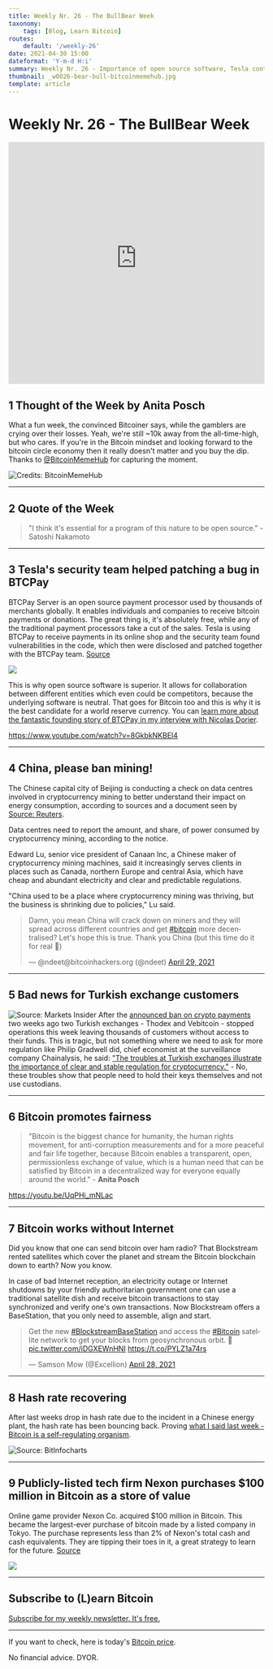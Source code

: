 ```yaml
---
title: Weekly Nr. 26 - The BullBear Week
taxonomy:
    tags: [Blog, Learn Bitcoin]
routes:
    default: '/weekly-26'
date: 2021-04-30 15:00
dateformat: 'Y-m-d H:i'
summary: Weekly Nr. 26 - Importance of open source software, Tesla contributing to Bitcoin, China banning mining?, bad news for Turkish exchange customers, Bitcoin promotes fairness and works without Internet, hash rate recovery, largest-ever purchase of bitcoin made by a listed company in Tokyo
thumbnail: _w0026-bear-bull-bitcoinmemehub.jpg
template: article
---
```


# Weekly Nr. 26 - The BullBear Week

<iframe width="100%" height="476" src="https://www.youtube-nocookie.com/embed/e0qGbamD5Xg" title="YouTube video player" frameborder="0" allow="accelerometer; autoplay; clipboard-write; encrypted-media; gyroscope; picture-in-picture; web-share" referrerpolicy="strict-origin-when-cross-origin" allowfullscreen></iframe>

## 1 Thought of the Week by Anita Posch

What a fun week, the convinced Bitcoiner says, while the gamblers are crying over their losses. Yeah, we're still ~10k away from the all-time-high, but who cares. If you're in the Bitcoin mindset and looking forward to the bitcoin circle economy then it really doesn't matter and you buy the dip. Thanks to [@BitcoinMemeHub](https://twitter.com/BitcoiniMemeHub) for capturing the moment.

![Credits: BitcoinMemeHub](_w0026-bear-bull-bitcoinmemehub.jpg)

---
## 2 Quote of the Week
> "I think it's essential for a program of this nature to be open source." - Satoshi Nakamoto

---
## 3 Tesla's security team helped patching a bug in BTCPay

BTCPay Server is an open source payment processor used by thousands of merchants globally. It enables individuals and companies to receive bitcoin payments or donations. The great thing is, it's absolutely free, while any of the traditional payment processors take a cut of the sales. Tesla is using BTCPay to receive payments in its online shop and the security team found vulnerabilities in the code, which then were disclosed and patched together with the BTCPay team. [Source](https://blog.btcpayserver.org/vulnerability-disclosure-v1-0-7-0/)

![](_w0026-opensource-btcpay.png)

This is why open source software is superior. It allows for collaboration between different entities which even could be competitors, because the underlying software is neutral. That goes for Bitcoin too and this is why it is the best candidate for a world reserve currency. You can [learn more about the fantastic founding story of BTCPay in my interview with Nicolas Dorier](https://bitcoinundco.com/en/nicolas-dorier/). 

https://www.youtube.com/watch?v=8GkbkNKBEl4

---
## 4 China, please ban mining!

The Chinese capital city of Beijing is conducting a check on data centres involved in cryptocurrency mining to better understand their impact on energy consumption, according to sources and a document seen by [Source: Reuters](https://www.reuters.com/article/china-bitcoin/chinas-capital-probes-cryptocurrency-mining-sources-idUSL4N2MM0ZL).

Data centres need to report the amount, and share, of power consumed by cryptocurrency mining, according to the notice.

Edward Lu, senior vice president of Canaan Inc, a Chinese maker of cryptocurrency mining machines, said it increasingly serves clients in places such as Canada, northern Europe and central Asia, which have cheap and abundant electricity and clear and predictable regulations.

"China used to be a place where cryptocurrency mining was thriving, but the business is shrinking due to policies," Lu said.

<blockquote class="twitter-tweet"><p lang="en" dir="ltr">Damn, you mean China will crack down on miners and they will spread across different countries and get <a href="https://twitter.com/hashtag/bitcoin?src=hash&amp;ref_src=twsrc%5Etfw">#bitcoin</a> more decentralised? Let&#39;s hope this is true. Thank you China (but this time do it for real 🙏)</p>&mdash; @ndeet@bitcoinhackers.org (@ndeet) <a href="https://twitter.com/ndeet/status/1387892379181531144?ref_src=twsrc%5Etfw">April 29, 2021</a></blockquote> <script async src="https://platform.twitter.com/widgets.js" charset="utf-8"></script>

---
## 5 Bad news for Turkish exchange customers

![Source: Markets Insider](_w0026-turkey-exchange-scam.png)
After the [announced ban on crypto payments](https://anitaposch.com/weekly-24) two weeks ago two Turkish exchanges - Thodex and Vebitcoin - stopped operations this week leaving thousands of customers without access to their funds. This is tragic, but not something where we need to ask for more regulation like Philip Gradwell did, chief economist at the surveillance company Chainalysis, he said: ["The troubles at Turkish exchanges illustrate the importance of clear and stable regulation for cryptocurrency."](https://markets.businessinsider.com/currencies/news/crypto-exchange-collapses-turkey-bitcoin-risks-btc-vebitcoin-thodex-2021-4-1030346376) - No, these troubles show that people need to hold their keys themselves and not use custodians. 

---
## 6 Bitcoin promotes fairness

> "Bitcoin is the biggest chance for humanity, the human rights movement, for anti-corruption measurements and for a more peaceful and fair life together, because Bitcoin enables a transparent, open, permissionless exchange of value, which is a human need that can be satisfied by Bitcoin in a decentralized way for everyone equally around the world." - **Anita Posch**

https://youtu.be/UqPHi_mNLac

---
## 7 Bitcoin works without Internet 
Did you know that one can send bitcoin over ham radio? That Blockstream rented satellites which cover the planet and stream the Bitcoin blockchain down to earth? Now you know.

In case of bad Internet reception, an electricity outage or Internet shutdowns by your friendly authoritarian government one can use a traditional satellite dish and receive bitcoin transactions to stay synchronized and verify one's own transactions. Now Blockstream offers a BaseStation, that you only need to assemble, align and start.

<blockquote class="twitter-tweet"><p lang="en" dir="ltr">Get the new <a href="https://twitter.com/hashtag/BlockstreamBaseStation?src=hash&amp;ref_src=twsrc%5Etfw">#BlockstreamBaseStation</a> and access the <a href="https://twitter.com/hashtag/Bitcoin?src=hash&amp;ref_src=twsrc%5Etfw">#Bitcoin</a> satellite network to get your blocks from geosynchronous orbit. 🚀<a href="https://t.co/iDGXEWnHNI">pic.twitter.com/iDGXEWnHNI</a> <a href="https://t.co/PYLZ1a74rs">https://t.co/PYLZ1a74rs</a></p>&mdash; Samson Mow (@Excellion) <a href="https://twitter.com/Excellion/status/1387509237945749506?ref_src=twsrc%5Etfw">April 28, 2021</a></blockquote> <script async src="https://platform.twitter.com/widgets.js" charset="utf-8"></script>

---
## 8 Hash rate recovering
After last weeks drop in hash rate due to the incident in a Chinese energy plant, the hash rate has been bouncing back. Proving [what I said last week - Bitcoin is a self-regulating organism](https://anitaposch.com/weekly-25).

![Source: BitInfocharts](_w0026-hash-rate-recovery.png)

---
## 9 Publicly-listed tech firm Nexon purchases $100 million in Bitcoin as a store of value
Online game provider Nexon Co. acquired $100 million in Bitcoin. This became the largest-ever purchase of bitcoin made by a listed company in Tokyo. The purchase represents less than 2% of Nexon's total cash and cash equivalents. They are tipping their toes in it, a great strategy to learn for the future. [Source](https://www.fxstreet.com/cryptocurrencies/news/publicly-listed-tech-firm-nexon-purchases-100-million-in-bitcoin-as-a-store-of-value-202104280238)

![](_w0026-nexon-btc.png)

---
## Subscribe to (L)earn Bitcoin

[Subscribe for my weekly newsletter. It's free.](https://anita.link/weekly)

---

If you want to check, here is today's [Bitcoin price](https://www.coingecko.com/en/coins/bitcoin).

No financial advice. DYOR.